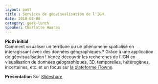 ```yaml
---
layout: post
title : Services de géovisualisation de l'IGN
date: 2018-03-08
category: geek-lunch
speaker: Charlotte Hoarau
---
```


**Picth initial**  
Comment visualiser un territoire ou un phénomène spatialisé en interagissant avec des données géographiques ? Grâce à une application de géovisualisation ! Venez découvrir les recherches de l'IGN en visualisation de données géographiques, 3D, temporelles, hétérogènes, incertaines, etc. et un focus sur [la plateforme iTowns](http://www.itowns-project.org).

**Présentation**
Sur [Slideshare](https://www.slideshare.net/CharlotteHoarau/govisualisation-lign-geek-lunch-mtes-8318).
